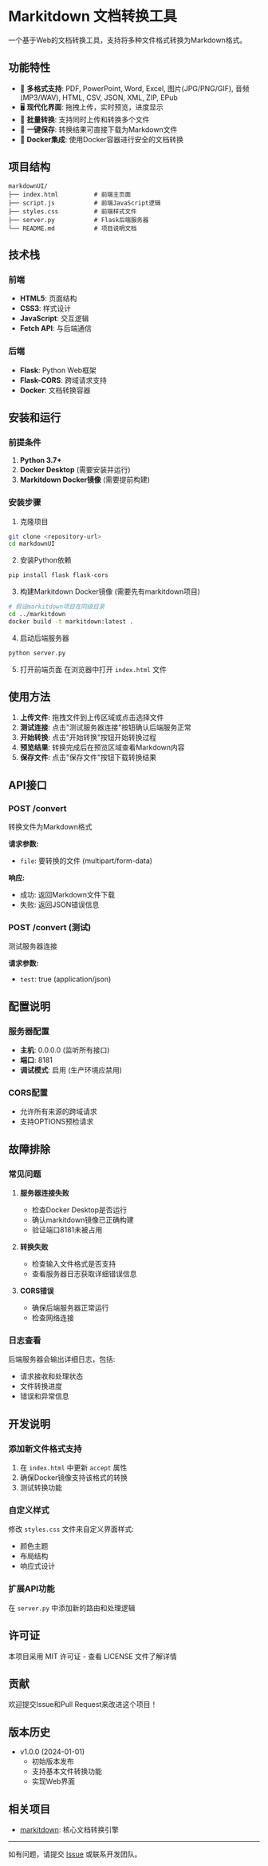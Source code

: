 # Markitdown 文档转换工具

一个基于Web的文档转换工具，支持将多种文件格式转换为Markdown格式。

## 功能特性

- 📁 **多格式支持**: PDF, PowerPoint, Word, Excel, 图片(JPG/PNG/GIF), 音频(MP3/WAV), HTML, CSV, JSON, XML, ZIP, EPub
- 🖥️ **现代化界面**: 拖拽上传，实时预览，进度显示
- 🔄 **批量转换**: 支持同时上传和转换多个文件
- 💾 **一键保存**: 转换结果可直接下载为Markdown文件
- 🐳 **Docker集成**: 使用Docker容器进行安全的文档转换

## 项目结构

```
markdownUI/
├── index.html          # 前端主页面
├── script.js           # 前端JavaScript逻辑
├── styles.css          # 前端样式文件
├── server.py           # Flask后端服务器
└── README.md           # 项目说明文档
```

## 技术栈

### 前端
- **HTML5**: 页面结构
- **CSS3**: 样式设计
- **JavaScript**: 交互逻辑
- **Fetch API**: 与后端通信

### 后端
- **Flask**: Python Web框架
- **Flask-CORS**: 跨域请求支持
- **Docker**: 文档转换容器

## 安装和运行

### 前提条件

1. **Python 3.7+**
2. **Docker Desktop** (需要安装并运行)
3. **Markitdown Docker镜像** (需要提前构建)

### 安装步骤

1. 克隆项目
```bash
git clone <repository-url>
cd markdownUI
```

2. 安装Python依赖
```bash
pip install flask flask-cors
```

3. 构建Markitdown Docker镜像 (需要先有markitdown项目)
```bash
# 假设markitdown项目在同级目录
cd ../markitdown
docker build -t markitdown:latest .
```

4. 启动后端服务器
```bash
python server.py
```

5. 打开前端页面
在浏览器中打开 `index.html` 文件

## 使用方法

1. **上传文件**: 拖拽文件到上传区域或点击选择文件
2. **测试连接**: 点击"测试服务器连接"按钮确认后端服务正常
3. **开始转换**: 点击"开始转换"按钮开始转换过程
4. **预览结果**: 转换完成后在预览区域查看Markdown内容
5. **保存文件**: 点击"保存文件"按钮下载转换结果

## API接口

### POST /convert
转换文件为Markdown格式

**请求参数:**
- `file`: 要转换的文件 (multipart/form-data)

**响应:**
- 成功: 返回Markdown文件下载
- 失败: 返回JSON错误信息

### POST /convert (测试)
测试服务器连接

**请求参数:**
- `test`: true (application/json)

## 配置说明

### 服务器配置
- **主机**: 0.0.0.0 (监听所有接口)
- **端口**: 8181
- **调试模式**: 启用 (生产环境应禁用)

### CORS配置
- 允许所有来源的跨域请求
- 支持OPTIONS预检请求

## 故障排除

### 常见问题

1. **服务器连接失败**
   - 检查Docker Desktop是否运行
   - 确认markitdown镜像已正确构建
   - 验证端口8181未被占用

2. **转换失败**
   - 检查输入文件格式是否支持
   - 查看服务器日志获取详细错误信息

3. **CORS错误**
   - 确保后端服务器正常运行
   - 检查网络连接

### 日志查看

后端服务器会输出详细日志，包括:
- 请求接收和处理状态
- 文件转换进度
- 错误和异常信息

## 开发说明

### 添加新文件格式支持

1. 在 `index.html` 中更新 `accept` 属性
2. 确保Docker镜像支持该格式的转换
3. 测试转换功能

### 自定义样式

修改 `styles.css` 文件来自定义界面样式:
- 颜色主题
- 布局结构  
- 响应式设计

### 扩展API功能

在 `server.py` 中添加新的路由和处理逻辑

## 许可证

本项目采用 MIT 许可证 - 查看 LICENSE 文件了解详情

## 贡献

欢迎提交Issue和Pull Request来改进这个项目！

## 版本历史

- v1.0.0 (2024-01-01)
  - 初始版本发布
  - 支持基本文件转换功能
  - 实现Web界面

## 相关项目

- [markitdown](https://github.com/your-username/markitdown): 核心文档转换引擎

---

如有问题，请提交 [Issue](https://github.com/your-username/markdownUI/issues) 或联系开发团队。